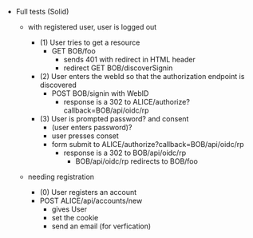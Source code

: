 - Full tests (Solid)
  - with registered user, user is logged out
      - (1) User tries to get a resource
        - GET BOB/foo
          - sends 401 with redirect in HTML header
          - redirect GET BOB/discoverSignin
      - (2) User enters the webId so that the authorization endpoint is discovered
        - POST BOB/signin with WebID
          - response is a 302 to ALICE/authorize?callback=BOB/api/oidc/rp
      - (3) User is prompted password? and consent
        - (user enters password)?
        - user presses conset
        - form submit to ALICE/authorize?callback=BOB/api/oidc/rp
          - response is a 302 to BOB/api/oidc/rp
            - BOB/api/oidc/rp redirects to BOB/foo


  - needing registration
    -  (0) User registers an account
      - POST ALICE/api/accounts/new
        - gives User
        - set the cookie
        - send an email (for verfication)
